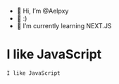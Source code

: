 - 👋 Hi, I’m @Aelpxy
- 👀 :)
- 🌱 I’m currently learning NEXT.JS
# I like JavaScript
 ```js
I like JavaScript
```
